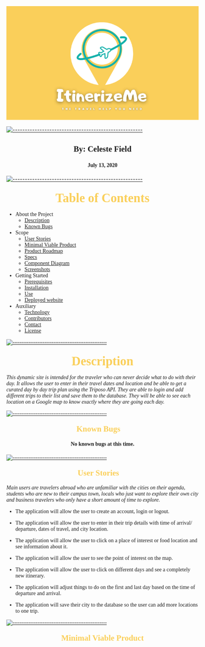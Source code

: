 
![logo](./public/logo.png)

[![-----------------------------------------------------](https://raw.githubusercontent.com/andreasbm/readme/master/assets/lines/colored.png)](#headline)

## <center><span style= "font-family: Marker Felt, fantasy; font-size: 1em;">**By: Celeste Field**</span></center>

#### <center><span style= "font-family: Marker Felt, fantasy; font-size: 1em;">July 13, 2020 </span></center>

[![-----------------------------------------------------](https://raw.githubusercontent.com/andreasbm/readme/master/assets/lines/colored.png)](#project-description)

### <center><span style= "color: #facf5a; font-family: Marker Felt, fantasy; font-size: 2em;">Table of Contents</span></center>

<span style= "font-family: Marker Felt, fantasy;" >

* About the Project
    * [Description](#description)
    * [Known Bugs](#known-bugs)
* Scope
    * [User Stories](#user-stories)
    * [Minimal Viable Product](#minimal-viable-product)
    * [Product Roadmap](#product-roadmap)
    * [Specs](#specs)
    * [Component Diagram](#component-diagram)
    * [Screenshots](#screenshots)
* Getting Started
    * [Prerequisites](#prerequisites)
    * [Installation](#installation)
    * [Use](#use)
    * [Deployed website](#deployed-website)
* Auxiliary
    * [Technology](#technology)
    * [Contributors](#contributors)
    * [Contact](#contact)
    * [License](#license)
  </span>

[![-----------------------------------------------------](https://raw.githubusercontent.com/andreasbm/readme/master/assets/lines/colored.png)](#description)

 ### <center><span style="color: #facf5a; font-family: Marker Felt, fantasy; font-size: 2em;">Description</span>

_This dynamic site is intended for the traveler who can never decide what to do with their day. It allows the user to enter in their travel dates and location and be able to get a curated day by day trip plan using the Triposo API. They are able to login and add different trips to their list and save them to the database. They will be able to see each location on a Google map to know exactly where they are going each day._

[![-----------------------------------------------------](https://raw.githubusercontent.com/andreasbm/readme/master/assets/lines/colored.png)](#known-bugs)

#### <center><span style="color: #facf5a; font-family: Marker Felt, fantasy; font-size: 1.5em;">Known Bugs 🐞</span>

#### <center> No known bugs at this time. </center>

[![-----------------------------------------------------](https://raw.githubusercontent.com/andreasbm/readme/master/assets/lines/colored.png)](#user-stories)

#### <center><span style="color: #facf5a; font-family: Marker Felt, fantasy; font-size: 1.5em;">User Stories 📖</span> 

_Main users are travelers abroad who are unfamiliar with the cities on their agenda, students who are new to their campus town, locals who just want to explore their own city and business travelers who only have a short amount of time to explore._

* The application will allow the user to create an account, login or logout. 

* The application will allow the user to enter in their trip details with time of arrival/ departure, dates of travel, and city location. 

 * The application will allow the user to click on a place of interest or food location and see information about it. 

 * The application will allow the user to see the point of interest on the map. 

 * The application will allow the user to click on different days and see a completely new itinerary. 

 * The application will adjust things to do on the first and last day based on the time of departure and arrival. 

 * The application will save their city to the database so the user can add more locations to one trip. 

 [![-----------------------------------------------------](https://raw.githubusercontent.com/andreasbm/readme/master/assets/lines/colored.png)](#minimal-viable-product)

 #### <center><span style="color: #facf5a; font-family: Marker Felt, fantasy; font-size: 1.5em;">Minimal Viable Product</span> 

